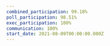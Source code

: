 ```yaml
---
combined_participation: 99.18%
poll_participation: 98.51%
exec_participation: 100%
communication: 100%
start_date: 2021-08-09T00:00:00.000Z
---
```

